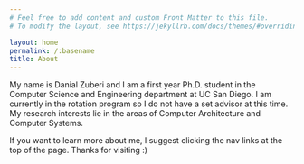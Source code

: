 ```yaml
---
# Feel free to add content and custom Front Matter to this file.
# To modify the layout, see https://jekyllrb.com/docs/themes/#overriding-theme-defaults

layout: home
permalink: /:basename
title: About
---
```


My name is Danial Zuberi and I am a first year Ph.D. student in the Computer Science and Engineering department at UC San Diego. I am currently in the rotation program so I do not have a set advisor at this time. My research interests lie in the areas of Computer Architecture and Computer Systems.

<!-- So far, I have worked with Dean Tullsen for my first quarter. I mostly have experience in computer architecture and systems, but am excited about most areas of CS. -->

If you want to learn more about me, I suggest clicking the nav links at the top of the page. Thanks for visiting :)